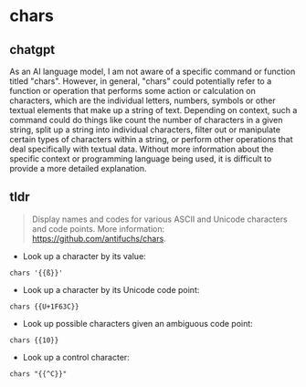 # chars 
## chatgpt 
As an AI language model, I am not aware of a specific command or function titled "chars". However, in general, "chars" could potentially refer to a function or operation that performs some action or calculation on characters, which are the individual letters, numbers, symbols or other textual elements that make up a string of text. Depending on context, such a command could do things like count the number of characters in a given string, split up a string into individual characters, filter out or manipulate certain types of characters within a string, or perform other operations that deal specifically with textual data. Without more information about the specific context or programming language being used, it is difficult to provide a more detailed explanation. 

## tldr 
 
> Display names and codes for various ASCII and Unicode characters and code points.
> More information: <https://github.com/antifuchs/chars>.

- Look up a character by its value:

`chars '{{ß}}'`

- Look up a character by its Unicode code point:

`chars {{U+1F63C}}`

- Look up possible characters given an ambiguous code point:

`chars {{10}}`

- Look up a control character:

`chars "{{^C}}"`
